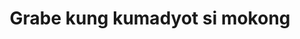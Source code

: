 ---
layout: post
title: Grabe kung kumadyot si mokong
duration: '02:04'
view: 199
rate: 2
video: 'https://flashservice.xvideos.com/embedframe/14868963'
category: 
 - pinay
 - student
tags: 
 - pinay-sex
 - nagparaos
 - mokong
 - fucked
 - karga
priority: 0.9
changefreq: daily
---